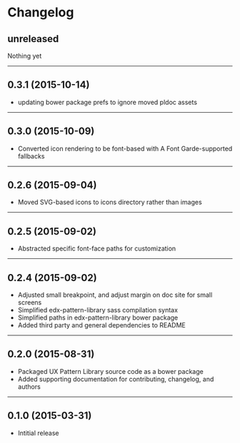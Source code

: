 # Changelog

## unreleased
Nothing yet

- - -

## 0.3.1 (2015-10-14)
* updating bower package prefs to ignore moved pldoc assets

- - -

## 0.3.0 (2015-10-09)
* Converted icon rendering to be font-based with A Font Garde-supported fallbacks

- - -

## 0.2.6 (2015-09-04)
* Moved SVG-based icons to icons directory rather than images

- - -

## 0.2.5 (2015-09-02)
* Abstracted specific font-face paths for customization

- - -

## 0.2.4 (2015-09-02)
* Adjusted small breakpoint, and adjust margin on doc site for small screens
* Simplified edx-pattern-library sass compilation syntax
* Simplified paths in edx-pattern-library bower package
* Added third party and general dependencies to README

- - -

## 0.2.0 (2015-08-31)
* Packaged UX Pattern Library source code as a bower package
* Added supporting documentation for contributing, changelog, and authors

- - -

## 0.1.0 (2015-03-31)
* Intitial release
